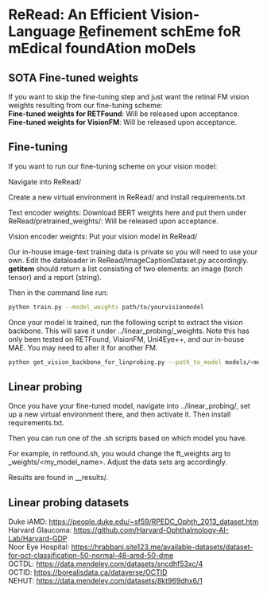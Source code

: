 # ReRead: An Efficient Vision-Language <ins>R</ins>efinement schEme foR mEdical foundAtion moDels

## SOTA Fine-tuned weights
If you want to skip the fine-tuning step and just want the retinal FM vision weights resulting from our fine-tuning scheme:  
**Fine-tuned weights for RETFound**: Will be released upon acceptance.  
**Fine-tuned weights for VisionFM**: Will be released upon acceptance.


## Fine-tuning
If you want to run our fine-tuning scheme on your vision model:

Navigate into ReRead/

Create a new virtual environment in ReRead/ and install requirements.txt

Text encoder weights: Download BERT weights here and put them under ReRead/pretrained_weights/:   Will be released upon acceptance.

Vision encoder weights: Put your vision model in ReRead/  

Our in-house image-text training data is private so you will need to use your own. Edit the dataloader in ReRead/ImageCaptionDataset.py accordingly. __getitem__ should return a list consisting of two elements: an image (torch tensor) and a report (string).

Then in the command line run:
```sh
python train.py --model_weights path/to/yourvisionmodel
```

Once your model is trained, run the following script to extract the vision backbone. This will save it under ../linear_probing/_weights. Note this has only been tested on RETFound, VisionFM, Uni4Eye++, and our in-house MAE. You may need to alter it for another FM.
```sh
python get_vision_backbone_for_linprobing.py --path_to_model models/<model name>/best-model.ckpt
```

## Linear probing

Once you have your fine-tuned model, navigate into ../linear_probing/, set up a new virtual environment there, and then activate it. Then install requirements.txt.

Then you can run one of the .sh scripts based on which model you have.

For example, in retfound.sh, you would change the ft_weights arg to _weights/<my_model_name>. Adjust the data sets arg accordingly.

Results are found in __results/.

## Linear probing datasets
Duke iAMD: https://people.duke.edu/~sf59/RPEDC_Ophth_2013_dataset.htm  
Harvard Glaucoma: https://github.com/Harvard-Ophthalmology-AI-Lab/Harvard-GDP  
Noor Eye Hospital: https://hrabbani.site123.me/available-datasets/dataset-for-oct-classification-50-normal-48-amd-50-dme  
OCTDL: https://data.mendeley.com/datasets/sncdhf53xc/4  
OCTID: https://borealisdata.ca/dataverse/OCTID  
NEHUT: https://data.mendeley.com/datasets/8kt969dhx6/1
